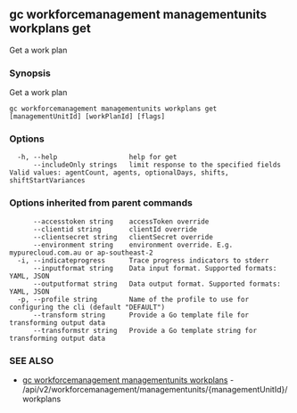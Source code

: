 ## gc workforcemanagement managementunits workplans get

Get a work plan

### Synopsis

Get a work plan

```
gc workforcemanagement managementunits workplans get [managementUnitId] [workPlanId] [flags]
```

### Options

```
  -h, --help                  help for get
      --includeOnly strings   limit response to the specified fields Valid values: agentCount, agents, optionalDays, shifts, shiftStartVariances
```

### Options inherited from parent commands

```
      --accesstoken string    accessToken override
      --clientid string       clientId override
      --clientsecret string   clientSecret override
      --environment string    environment override. E.g. mypurecloud.com.au or ap-southeast-2
  -i, --indicateprogress      Trace progress indicators to stderr
      --inputformat string    Data input format. Supported formats: YAML, JSON
      --outputformat string   Data output format. Supported formats: YAML, JSON
  -p, --profile string        Name of the profile to use for configuring the cli (default "DEFAULT")
      --transform string      Provide a Go template file for transforming output data
      --transformstr string   Provide a Go template string for transforming output data
```

### SEE ALSO

* [gc workforcemanagement managementunits workplans](gc_workforcemanagement_managementunits_workplans.html)	 - /api/v2/workforcemanagement/managementunits/{managementUnitId}/workplans


